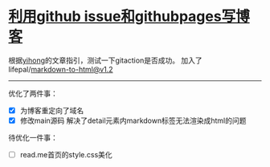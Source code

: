 # [利用github issue和githubpages写博客](https://github.com/drunkwretch/drunkwretch.github.io/issues/1)

根据[yihong](https://github.com/yihong0618/gitblog)的文章指引，测试一下gitaction是否成功。
加入了lifepal/markdown-to-html@v1.2


---

优化了两件事：

- [x] 为博客重定向了域名
- [x] 修改main源码 解决了detail元素内markdown标签无法渲染成html的问题

待优化一件事：

- [ ] read.me首页的style.css美化 